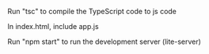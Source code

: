 Run "tsc" to compile the TypeScript code to js code

In index.html, include app.js

Run "npm start" to run the development server (lite-server)
